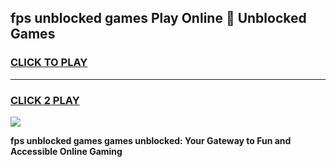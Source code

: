 
## fps unblocked games Play Online 👋 Unblocked Games
<h3>
<a href="https://premium.freeplayer.one?title=fps_unblocked_games&ref=19F">CLICK TO PLAY</a></h3>
<hr>

<h3>
<a href="https://premium.freeplayer.one?title=fps_unblocked_games&ref=19F">CLICK 2 PLAY</a>
  
</h3>

<a href="https://premium.freeplayer.one?title=fps_unblocked_games&ref=19F"><img src="https://clearcache.store/games.png"></a>


**fps unblocked games games unblocked: Your Gateway to Fun and Accessible Online Gaming**
